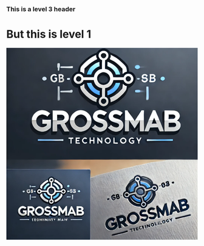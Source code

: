 ### This is a level 3 header
# But this is level 1

![The AI generated grossmab logo](grossmab_logo_full.png)
